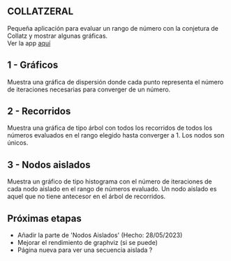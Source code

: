 ## COLLATZERAL
Pequeña aplicación para evaluar un rango de número con la conjetura de Collatz y mostrar algunas gráficas.<br>
Ver la app [aquí](https://collatzeral.streamlit.app/)

## 1 - Gráficos
Muestra una gráfica de dispersión donde cada punto representa el número de iteraciones necesarias para converger de un número.

## 2 - Recorridos
Muestra una gráfica de tipo árbol con todos los recorridos de todos los números evaluados en el rango elegido hasta converger a 1.
Los nodos son únicos.

## 3 - Nodos aislados
Muestra un gráfico de tipo histograma con el número de iteraciones de cada nodo aislado en el rango de números evaluado.
Un nodo aislado es aquel que no tiene antecesor en el árbol de recorridos.

## Próximas etapas
- Añadir la parte de 'Nodos Aislados' (Hecho: 28/05/2023)
- Mejorar el rendimiento de graphviz (si se puede)
- Página nueva para ver una secuencia aislada ?

